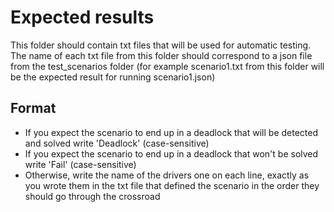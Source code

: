 # Expected results
This folder should contain txt files that will be used for automatic testing.  
The name of each txt file from this folder should correspond to a json file from the test_scenarios folder (for example scenario1.txt from this folder will be the expected result for running scenario1.json)  
## Format
* If you expect the scenario to end up in a deadlock that will be detected and solved write 'Deadlock' (case-sensitive)
* If you expect the scenario to end up in a deadlock that won't be solved write 'Fail' (case-sensitive)
* Otherwise, write the name of the drivers one on each line, exactly as you wrote them in the txt file that defined the scenario in the order they should go through the crossroad